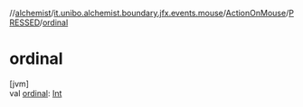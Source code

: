 //[alchemist](../../../../index.md)/[it.unibo.alchemist.boundary.jfx.events.mouse](../../index.md)/[ActionOnMouse](../index.md)/[PRESSED](index.md)/[ordinal](ordinal.md)

# ordinal

[jvm]\
val [ordinal](ordinal.md): [Int](https://kotlinlang.org/api/latest/jvm/stdlib/kotlin/-int/index.html)
